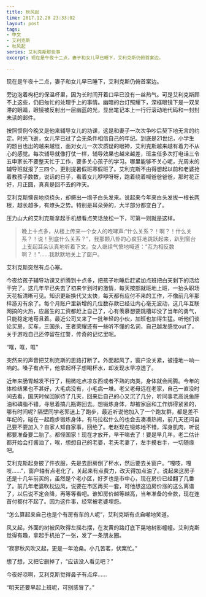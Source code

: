 ```yaml
---
title: 秋风起
time: 2017.12.28 23:33:02
layout: post
tags:
- 中文
- 艾利克斯
- 秋风起
series: 艾利克斯那些事
excerpt: 现在是午夜十二点，妻子和女儿早已睡下，艾利克斯仍俯首案边。

---
```


现在是午夜十二点，妻子和女儿早已睡下，艾利克斯仍俯首案边。

旁边泡着枸杞的保温杯里，因为长时间开着口早已没有一丝热气。可是艾利克斯顾不上这些，仍旧匆忙的处理手上的事情。幽暗的台灯照耀下，深框眼镜下是一双呆滞的眼睛，眼镜被反射出一层幽蓝的光，显出笔记本上一行行滚动地代码和一封封未读的邮件。

按照惯例今晚又是他来辅导女儿的功课，这是和妻子一次次争吵后契下地无言的约定。时光飞逝，女儿早已过了会无条件相信自己的年纪。到底是21世纪，小学生的题目也出的越来越怪，面对女儿一次次质疑的眼神，艾利克斯越来越有着力不从心的感觉。每次辅导就像打仗一样，辅导效果也越来越差，班主任多次打电话三令五申家长不要整天忙于工作，要多关心孩子的学习。哪里能够不关心呢，光周末的辅导班就报了三四个，更别提暑假班寒假班了。艾利克斯不由得想起以前和老婆抢着教孩子数数，说话的日子，看着女儿咿咿呀呀，跑着绕着喊爸爸爸爸，那时花正好，月正圆，真真是回不去的昨天。

艾利克斯懊丧地挠挠头，却撅出一绺子白头发来。说起来今年来白头发拔一根长两根，越长越多，有燎头之势。特别是耳朵旁的，大半部分都变白了。

压力山大的艾利克斯拿起手机想看点笑话放松一下，可第一则就是这样。

>
> 晚上十点多，从楼上传来一个女人的咆哮声:“什么关系？！啊？！什么关系？！说！到底什么关系？”，我那颗八卦的心疯狂地跳跃起来，趴到窗台上支起耳朵认真地听着下文。女人继续气愤地喊道：“互为相反数啊？！"……我默默地关上了窗户。
>

艾利克斯突然有点心塞。

今夜给孩子辅导功课又折腾到十点多，把孩子哄睡后赶紧加点班把白天剩下的活给干完了。这几年早已失去了初来乍到时的激情，每天按部就班地上班，一抬头职场天花板清晰可见。知识更新换代又太快，每天都有应付不来的工作，不像前几年那样游刃有余了。每个月账户里新增的几位数存款已经让内心毫无波动，这几年互联网搞的火热，应届生的工资都赶上自己了，心有羡慕想要跳槽却没了当年的勇气，只能稳定地苟且着。最近公司又来了一批年轻的小伙，加班也加得生猛。听他们谈论买房，买车，三国杀，王者荣耀还有一些听不懂的名词，自己越发感觉out了，关于游戏自己还停留在红警，传奇的记忆里呢。

“哐，哐，哐”

突然来的声音把艾利克斯的思路打断了。外面起风了，窗户没关紧，被撞地一响一响的。嗓子有点干，他拿起杯子想喝杯水，却发现水早凉透了。

近年来肠胃越发不行了，稍微吃点凉东西或者不熟的肉类，身体就会闹腾。今年的体检结果也不甚好，大毛病没有，小毛病一堆。老父老母远在老家，自己一直没时间去看，国庆时候回家待了几天，回来后自己的心又沉了几分，听同事老高说鱼肝油和磷脂不错，寻思着搞几瓶寄回去。想锻炼身体，却被家庭和工作绑得紧紧的，哪有时间呢? 隔壁同学老郭迷上了跑步，最近听说他加入了一个跑友群，都是差不年纪的，碰在一起跑步锻炼身体，有马拉松什么的也会去凑凑热闹，前几天还问自己要不要加入？自家人知自家事，回绝了。老赵现在锻炼地不错，浑身肌肉，听说都要准备要二胎了。都怪国家！现在才放开，早干嘛去了！要是早几年，老二估计都开始会打酱油了，唉，想想自己的老婆，老夫老妻了，左手摸右手，一切随缘吧。

艾利克斯起身披了件衣服，先是去厨房倒了杯水，然后要去关窗户。“嘎吱，嘎吱......”，窗户轴有点老化了，关起来有点费力，改天得加点油了。说起来这房子还是十几年前买的，虽然是个老小区，好歹也是市中心，现在房价已经翻了几番了。前几年老婆吹枕边风，说要在市区再买一套，可他想这边房价涨的这么离谱了，以后说不定会降，再等等看吧。谁知房价越等越高，当年准备的全款，现在连首付都付不起了。因为这件事，经常被老婆埋怨。

“怎么算起来自己也是个有房有车的人呢”，艾利克斯有点自嘲地笑道。

风又起，外面的树被风吹得左摇右摆，在发黄的路灯底下晃地树影幢幢。艾利克斯觉得有趣，拿起手机拍了一张，发了一条朋友圈。

“寂寥秋风吹又起，更是一年沧桑。小几苦茗，伏案忙。”

想了想，又把它删掉了，“应该没人看见吧？”

今夜好凉啊，艾利克斯觉得鼻子有点痒......

“明天还要早起上班呢，可别感冒了。”
